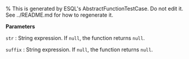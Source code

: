 % This is generated by ESQL's AbstractFunctionTestCase. Do not edit it. See ../README.md for how to regenerate it.

**Parameters**

`str`
:   String expression. If `null`, the function returns `null`.

`suffix`
:   String expression. If `null`, the function returns `null`.

